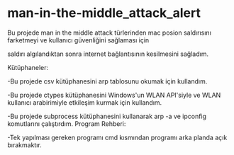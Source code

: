 # man-in-the-middle_attack_alert

Bu projede man in the middle attack türlerinden mac posion saldırısını farketmeyi ve kullanıcı güvenliğini sağlaması için 

saldırı algılandıktan sonra internet bağlantısının kesilmesini sağladım.

Kütüphaneler:

-Bu projede csv kütüphanesini arp tablosunu okumak için kullandım.

-Bu projede ctypes kütüphanesini Windows'un WLAN API'siyle ve WLAN kullanıcı arabirimiyle etkileşim kurmak için kullandım.

-Bu projede subprocess kütüphanesini kullanarak arp -a ve ipconfig komutlarını çalıştırdım.
Program Rehberi:

-Tek yapılması gereken programı cmd kısmından programı arka planda açık bırakmaktır.
